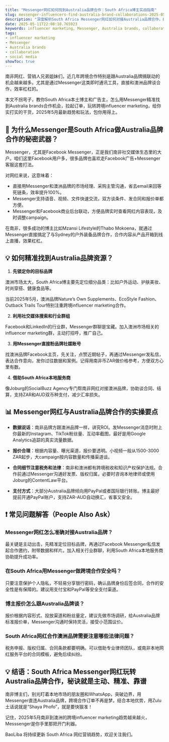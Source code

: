 ```yaml
---
title: "Messenger网红如何找到Australia品牌合作：South Africa博主实战指南"
slug: messenger-influencers-find-australia-brand-collaborations-2025-05-11
description: "深度解析South Africa Messenger网红如何对接Australia品牌合作，结合本地支付、法律文化及实操经验，助你玩转跨境influencer marketing。"
date: 2025-05-11T22:08:18.765923
keywords: influencer marketing, Messenger, Australia brands, collaboration, social media
tags:
- influencer marketing
- Messenger
- Australia brands
- collaboration
- social media
showToc: true
---
```


南非网红、营销人兄弟姐妹们，近几年跨境合作特别是跟Australia品牌搞联动的机会越来越多。尤其是通过Messenger这类即时通讯工具，直接和澳洲品牌谈合作，效率杠杠的。

本文不拐弯子，教你South Africa本土博主和广告主，怎么用Messenger精准找到Australia brands合作机会，拉起订单，玩转跨境influencer marketing，给你实打实的干货，2025年5月最新趋势和玩法，包你用得上。

## 📢 为什么Messenger是South Africa做Australia品牌合作的秘密武器？

Messenger，尤其是Facebook Messenger，正是我们南非社交媒体生态里的大户。咱们这里Facebook用户多，很多品牌也喜欢走Facebook广告+Messenger客服这套打法。

对网红来说，这意味着：

- 直接用Messenger和澳洲品牌的市场经理、采购主管沟通，省去email来回等死链条，效率提升100%。
- Messenger支持语音、视频、文件快速交流，双方谈条件、发合同和报价单都方便。
- Messenger和Facebook商业后台联动，方便品牌实时查看网红内容表现，及时调整campaign。

在南非，很多成功的博主比如Mzansi Lifestyle的Thabo Mokoena，就通过Messenger直接搞定了与Sydney的户外装备品牌合作，合作内容从产品开箱到线上直播，效果杠杠。

## 💡 如何精准找到Australia品牌资源？

1. **先锁定你的目标品牌**

澳洲市场太大，South Africa博主要先定位细分品类：比如户外运动、护肤美妆、时尚穿搭、健康食品等。

当前2025年5月，澳洲品牌Nature’s Own Supplements、EcoStyle Fashion、Outback Trails Tour特别注重跨境influencer marketing合作。

2. **利用社交媒体搜索和行业群组**

Facebook和LinkedIn的行业群，Messenger群聊是宝藏。加入澳洲市场相关的influencer marketing群，主动打招呼，推广自己。

3. **用Messenger直接粉品牌社媒账号**

找澳洲品牌Facebook主页，先关注，点赞近期帖子，再通过Messenger发私信，表达合作意向，发你过往数据和案例。记得用南非币ZAR做价格参考，方便双方心里有数。

4. **借助South Africa本地服务商**

像Joburg的SocialBuzz Agency专门帮南非网红对接澳洲品牌，协助谈合同、结算，支持ZAR和AUD双币种支付，减少汇率损失。

## 📊 Messenger网红与Australia品牌合作的实操要点

- **数据说话**：南非品牌方跟澳洲品牌一样，讲究ROI。发Messenger消息时附上你最新的Instagram、TikTok粉丝量、互动率截图，最好是用Google Analytics追踪的真实流量数据。

- **报价合理**：根据内容量、曝光渠道，报价要透明。小视频一般从1500-3000 ZAR起步，大campaign按内容数量和传播渠道谈。

- **合同细节注意税务和法律**：南非和澳洲都有跨境税收和知识产权保护法规。合作前通过Messenger沟通好发票、版权归属，必要时咨询本地律师或使用Joburg的ContentLaw平台。

- **支付方式**：大部分Australia品牌倾向用PayPal或者国际银行转账。博主最好提前开通PayPal账户，支持ZAR-AUD自动换汇，省事又安全。

## ❗ 常见问题解答（People Also Ask）

### Messenger网红怎么准确对接Australia品牌？

最关键是主动出击，先精准定位目标品牌，再通过Facebook Messenger私信发起合作邀约，附带数据和样片。加入相关行业群聊，利用South Africa本地服务商协助提升成功率。

### 在South Africa用Messenger做跨境合作安全吗？

只要注意保护个人隐私，不轻易分享银行密码，确认品牌身份后签合同，合作的安全性是有保障的。建议用支付宝和PayPal等安全支付渠道。

### 博主报价怎么跟Australia品牌谈？

报价根据内容形式、投放渠道和粉丝量定，建议先做市场调研，给Australia品牌标准报价单，Messenger沟通时保持灵活，接受小范围议价。

### South Africa网红合作澳洲品牌需要注意哪些法律问题？

税务申报、版权归属、合同条款都要明确。可以借助专业律师团队，或南非本地网红服务平台的合同模板，避免后续纠纷。

## 💡 结语：South Africa Messenger网红玩转Australia品牌合作，秘诀就是主动、精准、靠谱

南非博主们，别光盯着本地市场的朋友圈和WhatsApp，突破边界，用Messenger直连Australia品牌，跨境合作订单不再是梦。结合本地优势，用Zulu土话说就是“Shaya Phofo”，就是要快狠准！

记住，2025年5月南非到澳洲的跨境influencer marketing趋势越来越火，Messsenger是你手里那把开门利器。

BaoLiba 将持续更新 South Africa 网红营销趋势，欢迎关注我们。